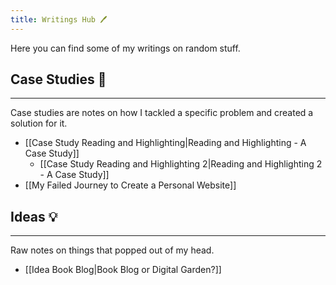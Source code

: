 ```yaml
---
title: Writings Hub 🖊️
---
```


Here you can find some of my writings on random stuff.

## Case Studies 🔬
---
Case studies are notes on how I tackled a specific problem and created a solution for it. 
- [[Case Study Reading and Highlighting|Reading and Highlighting - A Case Study]]
    - [[Case Study Reading and Highlighting 2|Reading and Highlighting 2 - A Case Study]]
- [[My Failed Journey to Create a Personal Website]]


## Ideas 💡
---
Raw notes on things that popped out of my head.
- [[Idea Book Blog|Book Blog or Digital Garden?]]